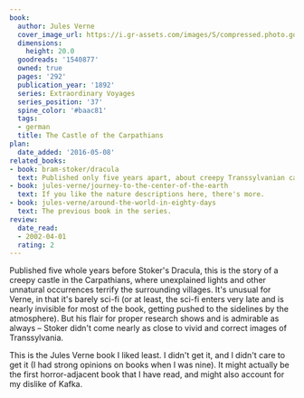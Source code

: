 ```yaml
---
book:
  author: Jules Verne
  cover_image_url: https://i.gr-assets.com/images/S/compressed.photo.goodreads.com/books/1307523714l/1540877._SY475_.jpg
  dimensions:
    height: 20.0
  goodreads: '1540877'
  owned: true
  pages: '292'
  publication_year: '1892'
  series: Extraordinary Voyages
  series_position: '37'
  spine_color: '#baac81'
  tags:
  - german
  title: The Castle of the Carpathians
plan:
  date_added: '2016-05-08'
related_books:
- book: bram-stoker/dracula
  text: Published only five years apart, about creepy Transsylvanian castles.
- book: jules-verne/journey-to-the-center-of-the-earth
  text: If you like the nature descriptions here, there's more.
- book: jules-verne/around-the-world-in-eighty-days
  text: The previous book in the series.
review:
  date_read:
  - 2002-04-01
  rating: 2
---
```


Published five whole years before Stoker's Dracula, this is the story of a creepy castle in the Carpathians, where
unexplained lights and other unnatural occurrences terrify the surrounding villages. It's unusual for Verne, in that
it's barely sci-fi (<span class="spoiler">or at least, the sci-fi enters very late and is nearly invisible for most of
the book, getting pushed to the sidelines by the atmosphere</span>). But his flair for proper research shows and is
admirable as always – Stoker didn't come nearly as close to vivid and correct images of Transsylvania.

This is the Jules Verne book I liked least. I didn't get it, and I didn't care to get it (I had strong opinions on books
when I was nine). It might actually be the first horror-adjacent book that I have read, and might also account for my
dislike of Kafka.
